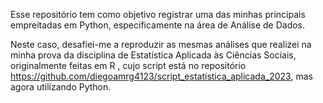 Esse repositório tem como objetivo registrar uma das minhas principais empreitadas em Python, especificamente na área de Análise de Dados.

Neste caso, desafiei-me a reproduzir as mesmas análises que realizei na minha prova da disciplina de Estatística Aplicada às Ciências Sociais, originalmente feitas em R , cujo script está no repositório https://github.com/diegoamrg4123/script_estatistica_aplicada_2023, mas agora utilizando Python.
